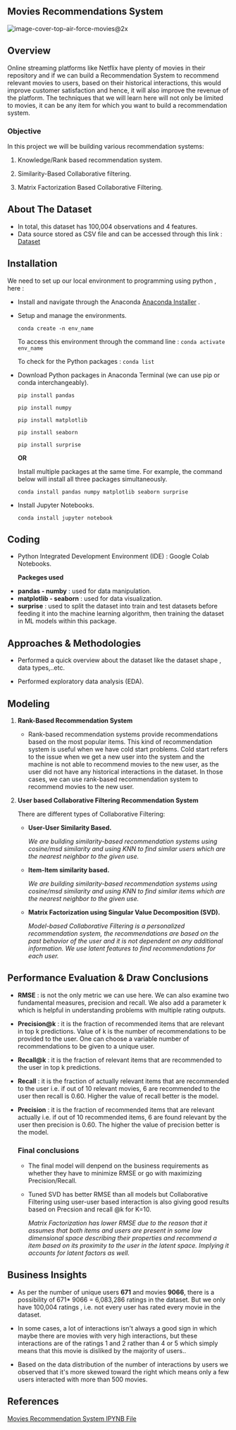 ## Movies Recommendations System 

![image-cover-top-air-force-movies@2x](https://github.com/hayasalman/Movie-Recommendations-System/assets/71796909/776bd659-1d82-4f44-ba58-60eb48b94998)

## Overview

Online streaming platforms like Netflix have plenty of movies in their repository and if we can build a Recommendation System to recommend relevant 
movies to users, based on their historical interactions, this would improve customer satisfaction and hence, it will also improve the revenue of the 
platform. The techniques that we will learn here will not only be limited to movies, it can be any item for which you want to build a recommendation 
system.

### Objective

In this project we will be building various recommendation systems:
    
  1. Knowledge/Rank based recommendation system.
    
  2. Similarity-Based Collaborative filtering.
    
  3. Matrix Factorization Based Collaborative Filtering.
  
## About The Dataset

- In total, this dataset has 100,004 observations and 4 features.
- Data source stored as CSV file and can be accessed through this link : [Dataset](https://raw.githubusercontent.com/hayasalman/Movie-Recommendations-System/main/ratings.csv)

## Installation

We need to set up our local environment to programming using python , here :

- Install and navigate through the Anaconda [Anaconda Installer](https://www.anaconda.com/download/) .

- Setup and manage the environments.

  ```conda create -n env_name```

   To access this environment through the command line : ```conda activate env_name```

   To check for the Python packages : ```conda list```

- Download Python packages in Anaconda Terminal (we can use pip or conda interchangeably).

  ```pip install pandas```

   ```pip install numpy```

   ```pip install matplotlib```

   ```pip install seaborn```

   ```pip install surprise```

    **OR**

  Install multiple packages at the same time. For example, the command below will install all three packages simultaneously.

  ```conda install pandas numpy matplotlib seaborn surprise```

- Install Jupyter Notebooks.

  ```conda install jupyter notebook```

## Coding

-  Python Integrated Development Environment (IDE) : Google Colab Notebooks.

   **Packeges used**
   
  * **pandas - numby** : used for data manipulation.
  * **matplotlib - seaborn** : used for data visualization.
  * **surprise** : used to split the dataset into train and test datasets before feeding it into the machine learning algorithm, then training the 
      dataset in ML models within this package.

## Approaches & Methodologies

- Performed a quick overview about the dataset like the dataset shape , data types,..etc.

- Performed exploratory data analysis (EDA).

## Modeling

1. **Rank-Based Recommendation System**
   
     - Rank-based recommendation systems provide recommendations based on the most popular items. This kind of recommendation system is useful when 
       we have cold start problems. Cold start refers to the issue when we get a new user into the system and the machine is not able to recommend 
       movies to the new user, as the user did not have any historical interactions in the dataset. In those cases, we can use rank-based 
       recommendation system to recommend movies to the new user.
       
2. **User based Collaborative Filtering Recommendation System**

    There are different types of Collaborative Filtering:

      - **User-User Similarity Based.**
  
        *We are building similarity-based recommendation systems using cosine/msd similarity and using KNN to find similar users which are the 
         nearest neighbor to the given use.*
        
      - **Item-Item similarity based.**

        *We are building similarity-based recommendation systems using cosine/msd similarity and using KNN to find similar items which are the 
         nearest neighbor to the given use.*
        
      - **Matrix Factorization using Singular Value Decomposition (SVD).**
        
           *Model-based Collaborative Filtering is a personalized recommendation system, the recommendations are based on the past behavior of the 
            user and it is not dependent on any additional information. We use latent features to find recommendations for each user.*

  ## Performance Evaluation & Draw Conclusions

  - **RMSE** : is not the only metric we can use here. We can also examine two fundamental measures, precision and recall. We also add a parameter k 
      which is helpful in understanding problems with multiple rating outputs.

- **Precision@k** : it is the fraction of recommended items that are relevant in top k predictions. Value of k is the number of recommendations to 
    be provided to the user. One can choose a variable number of recommendations to be given to a unique user.

- **Recall@k** : it is the fraction of relevant items that are recommended to the user in top k predictions.

- **Recall** : it is the fraction of actually relevant items that are recommended to the user i.e. if out of 10 relevant movies, 6 are recommended 
    to the user then recall is 0.60. Higher the value of recall better is the model. 

- **Precision** : it is the fraction of recommended items that are relevant actually i.e. if out of 10 recommended items, 6 are found relevant by 
    the user then precision is 0.60. The higher the value of precision better is the model.

  ### **Final conclusions**

  - The final model will denpend on the business requirements as whether they have to minimize RMSE or go with maximizing Precision/Recall.
    
  - Tuned SVD has better RMSE than all models but Collaborative Filtering using user-user based interaction is also giving good results based on 
    Precsion and recall @k for K=10.

    *Matrix Factorization has lower RMSE due to the reason that it assumes that both items and users are present in some low dimensional space 
     describing their properties and recommend a item based on its proximity to the user in the latent space. Implying it accounts for latent 
     factors as well.*

 ## Business Insights

 - As per the number of unique users **671** and movies **9066**, there is a possibility of 671* 9066 = 6,083,286 ratings in the dataset. But we 
   only have 100,004 ratings , i.e. not every user has rated every movie in the dataset.

- In some cases, a lot of interactions isn't always a good sign in which maybe there are movies with very high interactions, but these interactions 
  are of the ratings 1 and 2 rather than 4 or 5 which simply means that this movie is disliked by the majority of users..

- Based on the data distribution of the number of interactions by users we observed that it's more skewed toward the right which means only a few 
  users interacted with more than 500 movies.
  
 ## References

 [Movies Recommendation System IPYNB File](https://github.com/hayasalman/Movie-Recommendations-System/blob/main/Movie_Recommendation_System%20_.ipynb)
 
